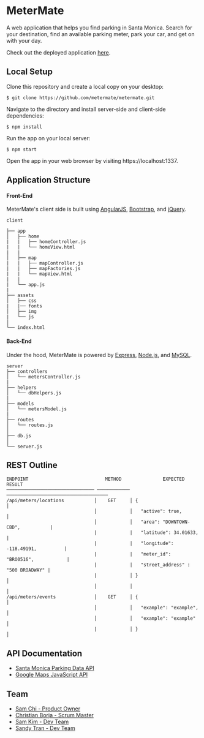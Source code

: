 # MeterMate
A web application that helps you find parking in Santa Monica. Search for your destination, find an available parking meter, park your car, and get on with your day.

Check out the deployed application [here](http://metermate.herokuapp.com).

## Local Setup
Clone this repository and create a local copy on your desktop:
```
$ git clone https://github.com/metermate/metermate.git
```
Navigate to the directory and install server-side and client-side dependencies:
```
$ npm install
```
Run the app on your local server:
```
$ npm start
```
Open the app in your web browser by visiting https://localhost:1337.

## Application Structure
#### Front-End
MeterMate's client side is built using [AngularJS](https://angularjs.org), [Bootstrap](http://getbootstrap.com), and [jQuery](https://jquery.com).
```
client

├── app
│   ├── home
|   |   ├── homeController.js
|   |   └── homeView.html
|   |
│   ├── map
|   |   ├── mapController.js
|   |   ├── mapFactories.js
|   |   └── mapView.html
|   |
|   └── app.js
|  
├── assets
│   ├── css
|   |── fonts
│   ├── img
|   └── js
│  
└── index.html
```

#### Back-End
Under the hood, MeterMate is powered by [Express](https://expressjs.com), [Node.js](https://nodejs.org/en), and [MySQL](https://www.mysql.com).
```
server
├── controllers
│   └── metersController.js
|  
├── helpers
│   └── dbHelpers.js
|  
├── models
│   └── metersModel.js
|  
├── routes
│   └── routes.js
│
├── db.js
│
└── server.js
```

## REST Outline
```
ENDPOINT                            METHOD               EXPECTED RESULT
──────────────────────────────── ──────────── ─────────────────────────────────────
/api/meters/locations           │    GET     │ {                                   │
                                │            │   "active": true,                   │
                                │            │   "area": "DOWNTOWN-CBD",           |
                                |            |   "latitude": 34.01633,             |
                                |            |   "longitude": -118.49191,          |
                                |            |   "meter_id": "BRO0516",            |
                                |            |   "street_address" : "500 BROADWAY" |
                                |            │ }                                   │
                                │            │                                     │
/api/meters/events              │    GET     │ {                                   │
                                │            │   "example": "example",             │
                                │            │   "example": "example"              │
                                |            │ }                                   │
```

## API Documentation
* [Santa Monica Parking Data API](https://parking.api.smgov.net)
* [Google Maps JavaScript API](https://developers.google.com/maps/documentation/javascript)

## Team
* [Sam Chi - Product Owner](https://www.github.com/samsjchi)
* [Christian Borja - Scrum Master](https://www.github.com/cborjah)
* [Sam Kim - Dev Team](https://github.com/samkim28)
* [Sandy Tran - Dev Team](https://github.com/justsandytran)
